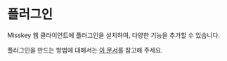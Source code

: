 # 플러그인

Misskey 웹 클라이언트에 플러그인을 설치하여, 다양한 기능을 추가할 수 있습니다.

플러그인을 만드는 방법에 대해서는 [이 문서](./advanced/create-plugin.md)를 참고해 주세요.
